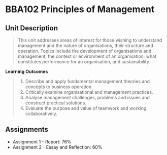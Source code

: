 # BBA102 Principles of Management 

## Unit Description

> This unit addresses areas of interest for those wishing to understand management and the nature of organisations, their structure and operation. Topics include the development of organisations and management; the context or environment of an organisation; what constitutes performance for an organisation, and sustainability.

**Learning Outcomes**
> 1. Describe and apply fundamental management theories and concepts to business operation.
> 2. Critically examine organisational and management practices.
> 3. Analyse management challenges, problems and issues and construct practical solutions.
> 4. Evaluate the purpose and value of teamwork and working collaboratively.

## Assignments
- Assignment 1 - Report: 76% 
- Assignment 2 - Essay and Reflection: 60% 
